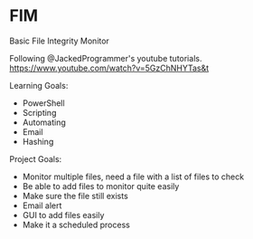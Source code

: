 # FIM

Basic File Integrity Monitor

Following @JackedProgrammer's youtube tutorials.
https://www.youtube.com/watch?v=5GzChNHYTas&t

Learning Goals:
- PowerShell
- Scripting
- Automating
- Email
- Hashing

Project Goals:
- Monitor multiple files, need a file with a list of files to check
- Be able to add files to monitor quite easily
- Make sure the file still exists
- Email alert
- GUI to add files easily
- Make it a scheduled process
